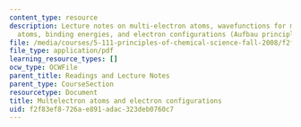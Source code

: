 ```yaml
---
content_type: resource
description: Lecture notes on multi-electron atoms, wavefunctions for multi-electron
  atoms, binding energies, and electron configurations (Aufbau principle).
file: /media/courses/5-111-principles-of-chemical-science-fall-2008/f2f83ef8726ae891adac323deb0760c7_lecnotes08.pdf
file_type: application/pdf
learning_resource_types: []
ocw_type: OCWFile
parent_title: Readings and Lecture Notes
parent_type: CourseSection
resourcetype: Document
title: Multelectron atoms and electron configurations
uid: f2f83ef8-726a-e891-adac-323deb0760c7
---
```

